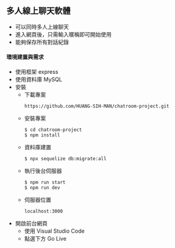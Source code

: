 ## 多人線上聊天軟體

- 可以同時多人上線聊天
- 進入網頁後，只需輸入暱稱即可開始使用
- 能夠保存所有對話紀錄

#### 環境建置與需求

- 使用框架 express
- 使用資料庫 MySQL
- 安裝
  - 下載專案
    ```
    https://github.com/HUANG-SIH-MAN/chatroom-project.git
    ```
  - 安裝專案
    ```
    $ cd chatroom-project
    $ npm install
    ```
  - 資料庫建置
    ```
    $ npx sequelize db:migrate:all
    ```
  - 執行後台伺服器
    ```
    $ npm run start
    $ npm run dev
    ```
  - 伺服器位置
    ```
    localhost:3000
    ```
- 開啟前台網頁
  - 使用 Visual Studio Code
  - 點選下方 Go Live
